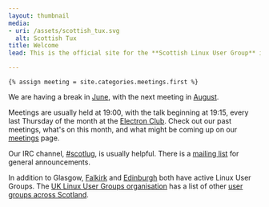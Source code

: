 ```yaml
---
layout: thumbnail
media:
- uri: /assets/scottish_tux.svg
  alt: Scottish Tux
title: Welcome
lead: This is the official site for the **Scottish Linux User Group** in Glasgow.

---
```

    {% assign meeting = site.categories.meetings.first %}
<!-- /* comment out until august 2023 */ 
The next meeting, **[{{ meeting.title }}]({{ meeting.url }})**, is on {{ meeting.date | date: "%A, %-d %B" }}.
-->
We are having a break in [June](/meetings/2023/june.html), with the next meeting in [August](/meetings/2023/august.html).


Meetings are usually held at 19:00, with the talk beginning at 19:15, every last Thursday of the month at the [Electron Club][].  Check out our past meetings, what's on this month, and what might be coming up on our [meetings](/meetings) page.

Our IRC channel, [#scotlug][], is usually helpful.  There is a [mailing list][] for general announcements.

In addition to Glasgow, [Falkirk][] and [Edinburgh][] both have active Linux User Groups.  The [UK Linux User Groups organisation][] has a list of other [user groups across Scotland][].

[Electron Club]: http://www.electronclub.org/doku.php?id=welcome#where_to_find_us
[#scotlug]: https://web.libera.chat/#scotlug
[mailing list]: http://mailman.lug.org.uk/mailman/listinfo/scottish
[Falkirk]: https://plus.google.com/115476628113417487323
[Edinburgh]: http://www.edlug.org.uk/
[UK Linux User Groups organisation]: https://lug.org.uk/
[user groups across Scotland]: https://lug.org.uk/lugs/Scotland
[Registration and more information is available here]: https://2015.spaceappschallenge.org/location/glasgow/
